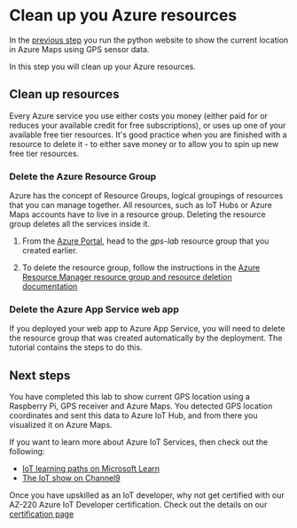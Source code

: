 # Clean up you Azure resources

In the [previous step](./set-up-web-app.md) you run the python website to show the current location in Azure Maps using GPS sensor data.

In this step you will clean up your Azure resources.

## Clean up resources

Every Azure service you use either costs you money (either paid for or reduces your available credit for free subscriptions), or uses up one of your available free tier resources. It's good practice when you are finished with a resource to delete it - to either save money or to allow you to spin up new free tier resources.

### Delete the Azure Resource Group

Azure has the concept of Resource Groups, logical groupings of resources that you can manage together. All resources, such as IoT Hubs or Azure Maps accounts have to live in a resource group. Deleting the resource group deletes all the services inside it.

1. From the [Azure Portal](https://portal.azure.com/?WT.mc_id=academic-7372-jabenn), head to the *gps-lab* resource group that you created earlier.

1. To delete the resource group, follow the instructions in the [Azure Resource Manager resource group and resource deletion documentation](https://docs.microsoft.com/azure/azure-resource-manager/management/delete-resource-group?tabs=azure-portal&WT.mc_id=academic-7372-jabenn)

### Delete the Azure App Service web app

If you deployed your web app to Azure App Service, you will need to delete the resource group that was created automatically by the deployment. The tutorial contains the steps to do this.

## Next steps

You have completed this lab to show current GPS location using a Raspberry Pi, GPS receiver and Azure Maps. You detected GPS location coordinates and sent this data to Azure IoT Hub, and from there you visualized it on Azure Maps.

If you want to learn more about Azure IoT Services, then check out the following:

* [IoT learning paths on Microsoft Learn](https://docs.microsoft.com/learn/browse/?term=IOT&WT.mc_id=academic-7372-jabenn)
* [The IoT show on Channel9](https://channel9.msdn.com/Shows/Internet-of-Things-Show/?WT.mc_id=academic-7372-jabenn)

Once you have upskilled as an IoT developer, why not get certified with our AZ-220 Azure IoT Developer certification. Check out the details on our [certification page](https://docs.microsoft.com/learn/certifications/azure-iot-developer-specialty?WT.mc_id=academic-7372-jabenn)
